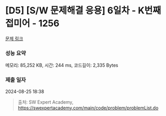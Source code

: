 # [D5] [S/W 문제해결 응용] 6일차 - K번째 접미어 - 1256 

[문제 링크](https://swexpertacademy.com/main/code/problem/problemDetail.do?contestProbId=AV18GHd6IskCFAZN) 

### 성능 요약

메모리: 85,252 KB, 시간: 244 ms, 코드길이: 2,335 Bytes

### 제출 일자

2024-08-25 18:38



> 출처: SW Expert Academy, https://swexpertacademy.com/main/code/problem/problemList.do